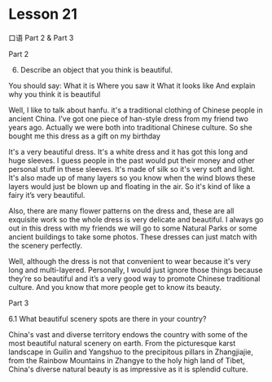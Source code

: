 # Lesson 21

口语 Part 2 & Part 3

Part 2

6.  Describe an object that you think is beautiful. 

You should say:
What it is
Where you saw it
What it looks like
And explain why you think it is beautiful

Well, I like to talk about hanfu. it's a traditional clothing of Chinese people in ancient China. I’ve got one piece of han-style dress from my friend two years ago. Actually we were both into traditional Chinese culture. So she bought me this dress as a gift on my birthday

It's a very beautiful dress. It's a white dress and it has got this long and huge sleeves. I guess people in the past would put their money and other personal stuff in these sleeves. It's made of silk so it's very soft and light. It's also made up of many layers so you know when the wind blows these layers would just be blown up and floating in the air. So it's kind of like a fairy it’s very beautiful.

Also, there are many flower patterns on the dress and, these are all exquisite work so the whole dress is very delicate and beautiful. I always go out in this dress with my friends we will go to some Natural Parks or some ancient buildings to take some photos. These dresses can just match with the scenery perfectly.

Well, although the dress is not that convenient to wear because it's very long and multi-layered. Personally, I would just ignore those things because they’re so beautiful and it’s a very good way to promote Chinese traditional culture. And you know that more people get to know its beauty.

Part 3

6.1 What beautiful scenery spots are there in your country?

China's vast and diverse territory endows the country with some of the most beautiful natural scenery on earth. From the picturesque karst landscape in Guilin and Yangshuo to the precipitous pillars in Zhangjiajie, from the Rainbow Mountains in Zhangye to the holy high land of Tibet, China's diverse natural beauty is as impressive as it is splendid culture.



